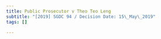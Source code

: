 ```yaml
---
title: Public Prosecutor v Theo Teo Leng
subtitle: "[2019] SGDC 94 / Decision Date: 15\_May\_2019"
tags: []

---
```

